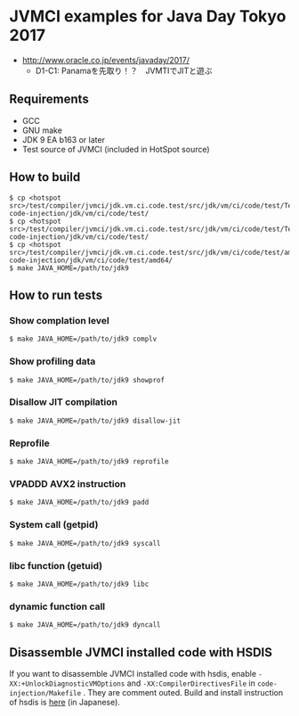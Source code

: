 # JVMCI examples for Java Day Tokyo 2017

* http://www.oracle.co.jp/events/javaday/2017/
    * D1-C1: Panamaを先取り！？　JVMTIでJITと遊ぶ

## Requirements

* GCC
* GNU make
* JDK 9 EA b163 or later
* Test source of JVMCI (included in HotSpot source)

## How to build

```
$ cp <hotspot src>/test/compiler/jvmci/jdk.vm.ci.code.test/src/jdk/vm/ci/code/test/TestAssembler.java code-injection/jdk/vm/ci/code/test/
$ cp <hotspot src>/test/compiler/jvmci/jdk.vm.ci.code.test/src/jdk/vm/ci/code/test/TestHotSpotVMConfig.java code-injection/jdk/vm/ci/code/test/
$ cp <hotspot src>/test/compiler/jvmci/jdk.vm.ci.code.test/src/jdk/vm/ci/code/test/amd64/AMD64TestAssembler.java code-injection/jdk/vm/ci/code/test/amd64/
$ make JAVA_HOME=/path/to/jdk9
```

## How to run tests

### Show complation level

```
$ make JAVA_HOME=/path/to/jdk9 complv
```

### Show profiling data

```
$ make JAVA_HOME=/path/to/jdk9 showprof
```

### Disallow JIT compilation

```
$ make JAVA_HOME=/path/to/jdk9 disallow-jit
```

### Reprofile

```
$ make JAVA_HOME=/path/to/jdk9 reprofile
```

### VPADDD AVX2 instruction

```
$ make JAVA_HOME=/path/to/jdk9 padd
```

### System call (getpid)

```
$ make JAVA_HOME=/path/to/jdk9 syscall
```

### libc function (getuid)

```
$ make JAVA_HOME=/path/to/jdk9 libc
```

### dynamic function call

```
$ make JAVA_HOME=/path/to/jdk9 dyncall
```

## Disassemble JVMCI installed code with HSDIS

If you want to disassemble JVMCI installed code with hsdis, enable `-XX:+UnlockDiagnosticVMOptions` and `-XX:CompilerDirectivesFile` in `code-injection/Makefile` . They are comment outed.
Build and install instruction of hsdis is [here](https://www.slideshare.net/YaSuenag/java-9-62345544/69) (in Japanese).
